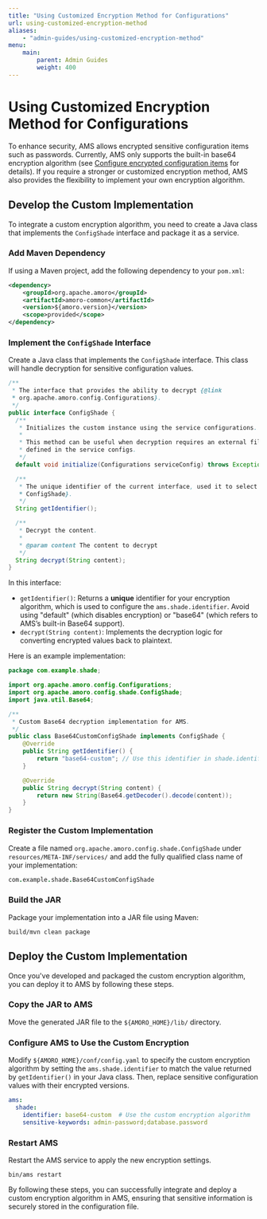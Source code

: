 ```yaml
---
title: "Using Customized Encryption Method for Configurations"
url: using-customized-encryption-method
aliases:
    - "admin-guides/using-customized-encryption-method"
menu:
    main:
        parent: Admin Guides
        weight: 400
---
```

<!--
 - Licensed to the Apache Software Foundation (ASF) under one or more
 - contributor license agreements.  See the NOTICE file distributed with
 - this work for additional information regarding copyright ownership.
 - The ASF licenses this file to You under the Apache License, Version 2.0
 - (the "License"); you may not use this file except in compliance with
 - the License.  You may obtain a copy of the License at
 -
 -   http://www.apache.org/licenses/LICENSE-2.0
 -
 - Unless required by applicable law or agreed to in writing, software
 - distributed under the License is distributed on an "AS IS" BASIS,
 - WITHOUT WARRANTIES OR CONDITIONS OF ANY KIND, either express or implied.
 - See the License for the specific language governing permissions and
 - limitations under the License.
 -->
# Using Customized Encryption Method for Configurations
To enhance security, AMS allows encrypted sensitive configuration items such as passwords. Currently, AMS only supports the built-in base64 encryption algorithm (see [Configure encrypted configuration items](../deployment/#configure-encrypted-sensitive-configuration-items) for details). If you require a stronger or customized encryption method, AMS also provides the flexibility to implement your own encryption algorithm.
## Develop the Custom Implementation
To integrate a custom encryption algorithm, you need to create a Java class that implements the `ConfigShade` interface and package it as a service.
### Add Maven Dependency
   If using a Maven project, add the following dependency to your `pom.xml`:
```xml
<dependency>
    <groupId>org.apache.amoro</groupId>
    <artifactId>amoro-common</artifactId>
    <version>${amoro.version}</version>
    <scope>provided</scope>
</dependency>
```

### Implement the `ConfigShade` Interface
Create a Java class that implements the `ConfigShade` interface. This class will handle decryption for sensitive configuration values.

```java
/**
 * The interface that provides the ability to decrypt {@link
 * org.apache.amoro.config.Configurations}.
 */
public interface ConfigShade {
  /**
   * Initializes the custom instance using the service configurations.
   *
   * This method can be useful when decryption requires an external file (e.g. a key file)
   * defined in the service configs.
   */
  default void initialize(Configurations serviceConfig) throws Exception {}

  /**
   * The unique identifier of the current interface, used it to select the correct {@link
   * ConfigShade}.
   */
  String getIdentifier();

  /**
   * Decrypt the content.
   *
   * @param content The content to decrypt
   */
  String decrypt(String content);
}
```
In this interface:

- `getIdentifier()`: Returns a **unique** identifier for your encryption algorithm, which is used to configure the `ams.shade.identifier`. Avoid using "default" (which disables encryption) or "base64" (which refers to AMS’s built-in Base64 support).
- `decrypt(String content)`: Implements the decryption logic for converting encrypted values back to plaintext.

Here is an example implementation:
```java
package com.example.shade;

import org.apache.amoro.config.Configurations;
import org.apache.amoro.config.shade.ConfigShade;
import java.util.Base64;

/**
 * Custom Base64 decryption implementation for AMS.
 */
public class Base64CustomConfigShade implements ConfigShade {
    @Override
    public String getIdentifier() {
        return "base64-custom"; // Use this identifier in shade.identifier
    }

    @Override
    public String decrypt(String content) {
        return new String(Base64.getDecoder().decode(content));
    }
}
```

### Register the Custom Implementation
Create a file named `org.apache.amoro.config.shade.ConfigShade` under `resources/META-INF/services/` and add the fully qualified class name of your implementation:
```j
com.example.shade.Base64CustomConfigShade
```
### Build the JAR
Package your implementation into a JAR file using Maven:
```shell
build/mvn clean package
```

## Deploy the Custom Implementation
Once you've developed and packaged the custom encryption algorithm, you can deploy it to AMS by following these steps.

### Copy the JAR to AMS
Move the generated JAR file to the `${AMORO_HOME}/lib/` directory.

### Configure AMS to Use the Custom Encryption
Modify `${AMORO_HOME}/conf/config.yaml` to specify the custom encryption algorithm by setting the `ams.shade.identifier` to match the value returned by `getIdentifier()` in your Java class.
Then, replace sensitive configuration values with their encrypted versions.
```yaml
ams:
  shade:
    identifier: base64-custom  # Use the custom encryption algorithm
    sensitive-keywords: admin-password;database.password
```

### Restart AMS
Restart the AMS service to apply the new encryption settings.
```shell
bin/ams restart
```

By following these steps, you can successfully integrate and deploy a custom encryption algorithm in AMS, ensuring that sensitive information is securely stored in the configuration file.